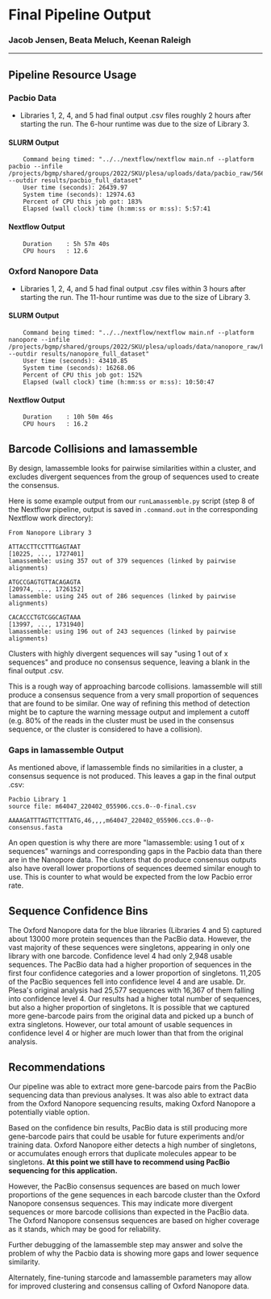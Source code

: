 # Final Pipeline Output

### Jacob Jensen, Beata Meluch, Keenan Raleigh
--------------------------------------

## Pipeline Resource Usage

### Pacbio Data

* Libraries 1, 2, 4, and 5 had final output .csv files roughly 2 hours after starting the run. The 6-hour runtime was due to the size of Library 3.

#### SLURM Output
```
    Command being timed: "../../nextflow/nextflow main.nf --platform pacbio --infile /projects/bgmp/shared/groups/2022/SKU/plesa/uploads/data/pacbio_raw/5664/ccs.Q20/m64047_220402_055906.ccs.fastq --outdir results/pacbio_full_dataset"
	User time (seconds): 26439.97
	System time (seconds): 12974.63
	Percent of CPU this job got: 183%
	Elapsed (wall clock) time (h:mm:ss or m:ss): 5:57:41
```
#### Nextflow Output
```
	Duration    : 5h 57m 40s
	CPU hours   : 12.6
```

### Oxford Nanopore Data

* Libraries 1, 2, 4, and 5 had final output .csv files within 3 hours after starting the run. The 11-hour runtime was due to the size of Library 3.

#### SLURM Output
```
	Command being timed: "../../nextflow/nextflow main.nf --platform nanopore --infile /projects/bgmp/shared/groups/2022/SKU/plesa/uploads/data/nanopore_raw/barcode0*d.fastq --outdir results/nanopore_full_dataset"
	User time (seconds): 43410.85
	System time (seconds): 16268.06
	Percent of CPU this job got: 152%
	Elapsed (wall clock) time (h:mm:ss or m:ss): 10:50:47
```
#### Nextflow Output
```
    Duration    : 10h 50m 46s
    CPU hours   : 16.2
```


## Barcode Collisions and lamassemble

By design, lamassemble looks for pairwise similarities within a cluster, and excludes divergent sequences from the group of sequences used to create the consensus.

Here is some example output from our `runLamassemble.py` script (step 8 of the Nextflow pipeline, output is saved in `.command.out` in the corresponding Nextflow work directory):

```
From Nanopore Library 3

ATTACCTTCCTTTGAGTAAT
[10225, ..., 1727401]
lamassemble: using 357 out of 379 sequences (linked by pairwise alignments)

ATGCCGAGTGTTACAGAGTA
[20974, ..., 1726152]
lamassemble: using 245 out of 286 sequences (linked by pairwise alignments)

CACACCCTGTCGGCAGTAAA
[13997, ..., 1731940]
lamassemble: using 196 out of 243 sequences (linked by pairwise alignments)
```

Clusters with highly divergent sequences will say "using 1 out of x sequences" and produce no consensus sequence, leaving a blank in the final output .csv.

This is a rough way of approaching barcode collisions. lamassemble will still produce a consensus sequence from a very small proportion of sequences that are found to be similar. One way of refining this method of detection might be to capture the warning message output and implement a cutoff (e.g. 80% of the reads in the cluster must be used in the consensus sequence, or the cluster is considered to have a collision).

### Gaps in lamassemble Output

As mentioned above, if lamassemble finds no similarities in a cluster, a consensus sequence is not produced. This leaves a gap in the final output .csv:

```
Pacbio Library 1
source file: m64047_220402_055906.ccs.0--0-final.csv

AAAAGATTTAGTTCTTTATG,46,,,,m64047_220402_055906.ccs.0--0-consensus.fasta
```

An open question is why there are more "lamassemble: using 1 out of x sequences" warnings and corresponding gaps in the Pacbio data than there are in the Nanopore data. The clusters that do produce consensus outputs also have overall lower proportions of sequences deemed similar enough to use. This is counter to what would be expected from the low Pacbio error rate.


## Sequence Confidence Bins

The Oxford Nanopore data for the blue libraries (Libraries 4 and 5) captured about 13000 more protein sequences than the PacBio data. However, the vast majority of these sequences were singletons, appearing in only one library with one barcode. Confidence level 4 had only 2,948 usable sequences.
The PacBio data had a higher proportion of sequences in the first four confidence categories and a lower proportion of singletons. 11,205 of the PacBio sequences fell into confidence level 4 and are usable.
Dr. Plesa's original analysis had 25,577 sequences with 16,367 of them falling into confidence level 4. Our results had a higher total number of sequences, but also a higher proportion of singletons. It is possible that we captured more gene-barcode pairs from the original data and picked up a bunch of extra singletons. However, our total amount of usable sequences in confidence level 4 or higher are much lower than that from the original analysis.


## Recommendations

Our pipeline was able to extract more gene-barcode pairs from the PacBio sequencing data than previous analyses. It was also able to extract data from the Oxford Nanopore sequencing results, making Oxford Nanopore a potentially viable option.

Based on the confidence bin results, PacBio data is still producing more gene-barcode pairs that could be usable for future experiments and/or training data. Oxford Nanopore either detects a high number of singletons, or accumulates enough errors that duplicate molecules appear to be singletons. **At this point we still have to recommend using PacBio sequencing for this application.**

However, the PacBio consensus sequences are based on much lower proportions of the gene sequences in each barcode cluster than the Oxford Nanopore consensus sequences. This may indicate more divergent sequences or more barcode collisions than expected in the PacBio data. The Oxford Nanopore consensus sequences are based on higher coverage as it stands, which may be good for reliability.

Further debugging of the lamassemble step may answer and solve the problem of why the Pacbio data is showing more gaps and lower sequence similarity. 

Alternately, fine-tuning starcode and lamassemble parameters may allow for improved clustering and consensus calling of Oxford Nanopore data.
